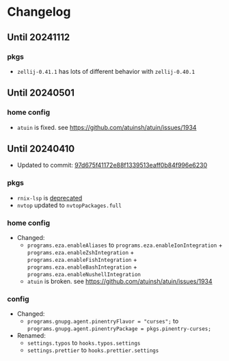 # Changelog

## Until 20241112

### pkgs

- `zellij-0.41.1` has lots of different behavior with `zellij-0.40.1`

## Until 20240501

### home config

- `atuin` is fixed. see https://github.com/atuinsh/atuin/issues/1934

## Until 20240410

- Updated to commit:
  [97d675f41172e88f1339513eaff0b84f996e6230](https://github.com/NixOS/nixpkgs/tree/97d675f41172e88f1339513eaff0b84f996e6230)

### pkgs

- `rnix-lsp` is
  [deprecated](https://github.com/NixOS/nixpkgs/commits/master/pkgs/development/tools/language-servers/rnix-lsp/default.nix)
- `nvtop` updated to `nvtopPackages.full`

### home config

- Changed:
  - `programs.eza.enableAliases` to `programs.eza.enableIonIntegration` +
    `programs.eza.enableZshIntegration` + `programs.eza.enableFishIntegration` +
    `programs.eza.enableBashIntegration` + `programs.eza.enableNushellIntegration`
  - `atuin` is broken. see https://github.com/atuinsh/atuin/issues/1934

### config

- Changed:
  - `programs.gnupg.agent.pinentryFlavor = "curses";` to
    `programs.gnupg.agent.pinentryPackage = pkgs.pinentry-curses;`
- Renamed:
  - `settings.typos` to `hooks.typos.settings`
  - `settings.prettier` to `hooks.prettier.settings`
